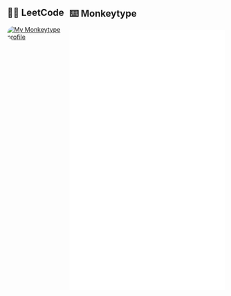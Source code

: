 <style>
    .row {
        display: flex;
        justify-content: center;
        gap: 10px;
    }

    .leetocode-stats {
        border-radius: 18px;
    }
</style>

<div class="row">
    <div>
        <h2>👨‍💻 LeetCode</h2>
        <a href="https://leetcode.com/atlz931/">
            <img class="leetocode-stats" src="https://leetcode-stats-six.vercel.app/?username=atlz931&theme=dark" alt="My Monkeytype profile" height="182" />
        </a>
    </div>
    <div>
        <h2>⌨️ Monkeytype</h2>
        <a href="https://monkeytype.com/profile/Atlz">
            <img src="https://raw.githubusercontent.com/atlz253/atlz253/monkeytype-readme/monkeytype-readme-pb.svg" alt="My Monkeytype profile" height="600" />
        </a>
    </div>
</div>